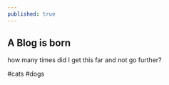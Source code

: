 ```yaml
---
published: true
---
```

## A Blog is born

how many times did I get this far and not go further?

#cats #dogs

